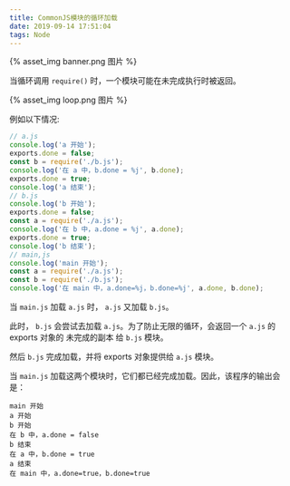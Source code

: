 ```yaml
---
title: CommonJS模块的循环加载
date: 2019-09-14 17:51:04
tags: Node
---
```


{% asset_img banner.png 图片 %}

<!-- more -->

当循环调用 `require()` 时，一个模块可能在未完成执行时被返回。

{% asset_img loop.png 图片 %}

例如以下情况:
```js
// a.js
console.log('a 开始');
exports.done = false;
const b = require('./b.js');
console.log('在 a 中，b.done = %j', b.done);
exports.done = true;
console.log('a 结束');
// b.js
console.log('b 开始');
exports.done = false;
const a = require('./a.js');
console.log('在 b 中，a.done = %j', a.done);
exports.done = true;
console.log('b 结束');
// main,js
console.log('main 开始');
const a = require('./a.js');
const b = require('./b.js');
console.log('在 main 中，a.done=%j，b.done=%j', a.done, b.done);
```

当 `main.js` 加载 `a.js` 时， `a.js` 又加载 `b.js`。


此时， `b.js` 会尝试去加载 `a.js`。为了防止无限的循环，会返回一个 `a.js` 的 exports 对象的 未完成的副本 给 `b.js` 模块。

然后 `b.js` 完成加载，并将 exports 对象提供给 `a.js` 模块。

当 `main.js` 加载这两个模块时，它们都已经完成加载。因此，该程序的输出会是：

```
main 开始
a 开始
b 开始
在 b 中，a.done = false
b 结束
在 a 中，b.done = true
a 结束
在 main 中，a.done=true，b.done=true
```
